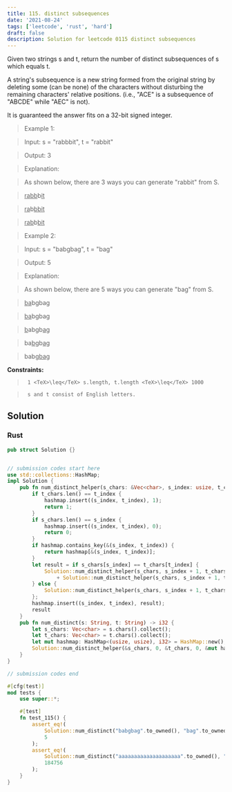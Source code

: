 ```yaml
---
title: 115. distinct subsequences
date: '2021-08-24'
tags: ['leetcode', 'rust', 'hard']
draft: false
description: Solution for leetcode 0115 distinct subsequences
---
```


 

  Given two strings s and t, return the number of distinct subsequences of s which equals t.

  A string's subsequence is a new string formed from the original string by deleting some (can be none) of the characters without disturbing the remaining characters' relative positions. (i.e., "ACE" is a subsequence of "ABCDE" while "AEC" is not).

  It is guaranteed the answer fits on a 32-bit signed integer.

   

 >   Example 1:

  

 >   Input: s <TeX>=</TeX> "rabbbit", t <TeX>=</TeX> "rabbit"

 >   Output: 3

 >   Explanation:

 >   As shown below, there are 3 ways you can generate "rabbit" from S.

 >   <u>rabb</u>b<u>it</u>

 >   <u>ra</u>b<u>bbit</u>

 >   <u>rab</u>b<u>bit</u>

  

 >   Example 2:

  

 >   Input: s <TeX>=</TeX> "babgbag", t <TeX>=</TeX> "bag"

 >   Output: 5

 >   Explanation:

 >   As shown below, there are 5 ways you can generate "bag" from S.

 >   <u>ba</u>b<u>g</u>bag

 >   <u>ba</u>bgba<u>g</u>

 >   <u>b</u>abgb<u>ag</u>

 >   ba<u>b</u>gb<u>ag</u>

 >   babg<u>bag</u>

   

  **Constraints:**

  

 >   	1 <TeX>\leq</TeX> s.length, t.length <TeX>\leq</TeX> 1000

 >   	s and t consist of English letters.


## Solution
### Rust
```rust
pub struct Solution {}


// submission codes start here
use std::collections::HashMap;
impl Solution {
    pub fn num_distinct_helper(s_chars: &Vec<char>, s_index: usize, t_chars: &Vec<char>, t_index: usize, hashmap: &mut HashMap<(usize, usize), i32>) -> i32 {
        if t_chars.len() == t_index {
            hashmap.insert((s_index, t_index), 1);
            return 1;
        }
        if s_chars.len() == s_index {
            hashmap.insert((s_index, t_index), 0);
            return 0;
        }
        if hashmap.contains_key(&(s_index, t_index)) {
            return hashmap[&(s_index, t_index)];
        }
        let result = if s_chars[s_index] == t_chars[t_index] {
            Solution::num_distinct_helper(s_chars, s_index + 1, t_chars, t_index + 1, hashmap)
                + Solution::num_distinct_helper(s_chars, s_index + 1, t_chars, t_index, hashmap)
        } else {
            Solution::num_distinct_helper(s_chars, s_index + 1, t_chars, t_index, hashmap)
        };
        hashmap.insert((s_index, t_index), result);
        result
    }
    pub fn num_distinct(s: String, t: String) -> i32 {
        let s_chars: Vec<char> = s.chars().collect();
        let t_chars: Vec<char> = t.chars().collect();
        let mut hashmap: HashMap<(usize, usize), i32> = HashMap::new();
        Solution::num_distinct_helper(&s_chars, 0, &t_chars, 0, &mut hashmap)
    }
}

// submission codes end

#[cfg(test)]
mod tests {
    use super::*;

    #[test]
    fn test_115() {
        assert_eq!(
            Solution::num_distinct("babgbag".to_owned(), "bag".to_owned()),
            5
        );
        assert_eq!(
            Solution::num_distinct("aaaaaaaaaaaaaaaaaaaa".to_owned(), "aaaaaaaaaa".to_owned()),
            184756
        );
    }
}

```
